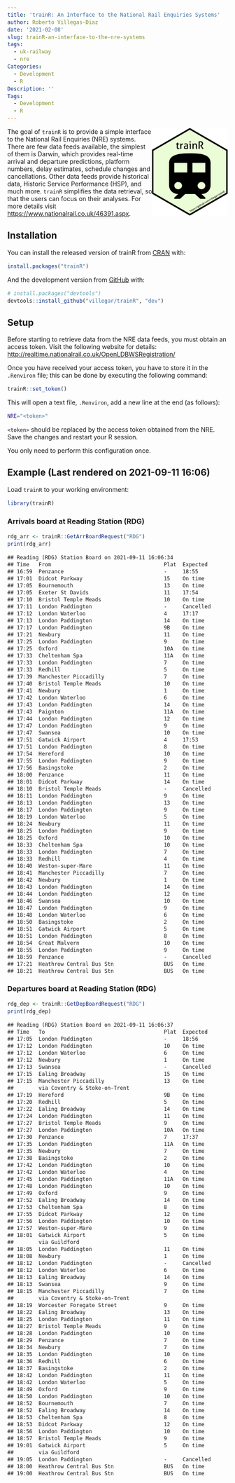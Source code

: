 ```yaml
---
title: 'trainR: An Interface to the National Rail Enquiries Systems'
author: Roberto Villegas-Diaz
date: '2021-02-08'
slug: trainR-an-interface-to-the-nre-systems
tags:
  - uk-railway
  - nre
Categories:
  - Development
  - R
Description: ''
Tags:
  - Development
  - R
---
```


<img src="https://raw.githubusercontent.com/villegar/trainR/main/inst/images/logo.png" alt="logo" align="right" height=200px/>

The goal of `trainR` is to provide a simple interface to the 
National Rail Enquiries (NRE) systems. There are few data feeds 
available, the simplest of them is Darwin, which provides real-time 
arrival and departure predictions, platform numbers, delay estimates, 
schedule changes and cancellations. Other data feeds provide historical 
data, Historic Service Performance (HSP), and much more. `trainR` 
simplifies the data retrieval, so that the users can focus on their 
analyses. For more details visit 
https://www.nationalrail.co.uk/46391.aspx.

## Installation

You can install the released version of trainR from [CRAN](https://CRAN.R-project.org) with:

``` r
install.packages("trainR")
```

And the development version from [GitHub](https://github.com/) with:

``` r
# install.packages("devtools")
devtools::install_github("villegar/trainR", "dev")
```

## Setup
Before starting to retrieve data from the NRE data feeds, you must obtain an access token. 
Visit the following website for details: http://realtime.nationalrail.co.uk/OpenLDBWSRegistration/

Once you have received your access token, you have to store it in the `.Renviron` file; this can be 
done by executing the following command:


```r
trainR::set_token()
```

This will open a text file, `.Renviron`, add a new line at the end (as follows):

```bash
NRE="<token>"
```

`<token>` should be replaced by the access token obtained from the NRE. Save the changes and restart 
your R session.

You only need to perform this configuration once.

## Example (Last rendered on 2021-09-11 16:06)

Load `trainR` to your working environment:

```r
library(trainR)
```

### Arrivals board at Reading Station (RDG)


```r
rdg_arr <- trainR::GetArrBoardRequest("RDG")
print(rdg_arr)
```

```
## Reading (RDG) Station Board on 2021-09-11 16:06:34
## Time   From                                    Plat  Expected
## 16:59  Penzance                                -     18:55
## 17:01  Didcot Parkway                          15    On time
## 17:05  Bournemouth                             13    On time
## 17:05  Exeter St Davids                        11    17:54
## 17:10  Bristol Temple Meads                    10    On time
## 17:11  London Paddington                       -     Cancelled
## 17:12  London Waterloo                         4     17:17
## 17:13  London Paddington                       14    On time
## 17:17  London Paddington                       9B    On time
## 17:21  Newbury                                 11    On time
## 17:25  London Paddington                       9     On time
## 17:25  Oxford                                  10A   On time
## 17:33  Cheltenham Spa                          11A   On time
## 17:33  London Paddington                       7     On time
## 17:33  Redhill                                 5     On time
## 17:39  Manchester Piccadilly                   7     On time
## 17:40  Bristol Temple Meads                    10    On time
## 17:41  Newbury                                 1     On time
## 17:42  London Waterloo                         6     On time
## 17:43  London Paddington                       14    On time
## 17:43  Paignton                                11A   On time
## 17:44  London Paddington                       12    On time
## 17:47  London Paddington                       9     On time
## 17:47  Swansea                                 10    On time
## 17:51  Gatwick Airport                         4     17:53
## 17:51  London Paddington                       8     On time
## 17:54  Hereford                                10    On time
## 17:55  London Paddington                       9     On time
## 17:56  Basingstoke                             2     On time
## 18:00  Penzance                                11    On time
## 18:01  Didcot Parkway                          14    On time
## 18:10  Bristol Temple Meads                    -     Cancelled
## 18:11  London Paddington                       9     On time
## 18:13  London Paddington                       13    On time
## 18:17  London Paddington                       9     On time
## 18:19  London Waterloo                         5     On time
## 18:24  Newbury                                 11    On time
## 18:25  London Paddington                       9     On time
## 18:25  Oxford                                  10    On time
## 18:33  Cheltenham Spa                          10    On time
## 18:33  London Paddington                       7     On time
## 18:33  Redhill                                 4     On time
## 18:40  Weston-super-Mare                       11    On time
## 18:41  Manchester Piccadilly                   7     On time
## 18:42  Newbury                                 1     On time
## 18:43  London Paddington                       14    On time
## 18:44  London Paddington                       12    On time
## 18:46  Swansea                                 10    On time
## 18:47  London Paddington                       9     On time
## 18:48  London Waterloo                         6     On time
## 18:50  Basingstoke                             2     On time
## 18:51  Gatwick Airport                         5     On time
## 18:51  London Paddington                       8     On time
## 18:54  Great Malvern                           10    On time
## 18:55  London Paddington                       9     On time
## 18:59  Penzance                                -     Cancelled
## 17:21  Heathrow Central Bus Stn                BUS   On time
## 18:21  Heathrow Central Bus Stn                BUS   On time
```

### Departures board at Reading Station (RDG)


```r
rdg_dep <- trainR::GetDepBoardRequest("RDG")
print(rdg_dep)
```

```
## Reading (RDG) Station Board on 2021-09-11 16:06:37
## Time   To                                      Plat  Expected
## 17:05  London Paddington                       -     18:56
## 17:12  London Paddington                       10    On time
## 17:12  London Waterloo                         6     On time
## 17:12  Newbury                                 1     On time
## 17:13  Swansea                                 -     Cancelled
## 17:15  Ealing Broadway                         15    On time
## 17:15  Manchester Piccadilly                   13    On time
##        via Coventry & Stoke-on-Trent           
## 17:19  Hereford                                9B    On time
## 17:20  Redhill                                 5     On time
## 17:22  Ealing Broadway                         14    On time
## 17:24  London Paddington                       11    On time
## 17:27  Bristol Temple Meads                    9     On time
## 17:27  London Paddington                       10A   On time
## 17:30  Penzance                                7     17:37
## 17:35  London Paddington                       11A   On time
## 17:35  Newbury                                 7     On time
## 17:38  Basingstoke                             2     On time
## 17:42  London Paddington                       10    On time
## 17:42  London Waterloo                         4     On time
## 17:45  London Paddington                       11A   On time
## 17:48  London Paddington                       10    On time
## 17:49  Oxford                                  9     On time
## 17:52  Ealing Broadway                         14    On time
## 17:53  Cheltenham Spa                          8     On time
## 17:55  Didcot Parkway                          12    On time
## 17:56  London Paddington                       10    On time
## 17:57  Weston-super-Mare                       9     On time
## 18:01  Gatwick Airport                         5     On time
##        via Guildford                           
## 18:05  London Paddington                       11    On time
## 18:08  Newbury                                 1     On time
## 18:12  London Paddington                       -     Cancelled
## 18:12  London Waterloo                         6     On time
## 18:13  Ealing Broadway                         14    On time
## 18:13  Swansea                                 9     On time
## 18:15  Manchester Piccadilly                   7     On time
##        via Coventry & Stoke-on-Trent           
## 18:19  Worcester Foregate Street               9     On time
## 18:22  Ealing Broadway                         13    On time
## 18:25  London Paddington                       11    On time
## 18:27  Bristol Temple Meads                    9     On time
## 18:28  London Paddington                       10    On time
## 18:29  Penzance                                7     On time
## 18:34  Newbury                                 7     On time
## 18:35  London Paddington                       10    On time
## 18:36  Redhill                                 6     On time
## 18:37  Basingstoke                             2     On time
## 18:42  London Paddington                       11    On time
## 18:42  London Waterloo                         5     On time
## 18:49  Oxford                                  9     On time
## 18:50  London Paddington                       10    On time
## 18:52  Bournemouth                             7     On time
## 18:52  Ealing Broadway                         14    On time
## 18:53  Cheltenham Spa                          8     On time
## 18:53  Didcot Parkway                          12    On time
## 18:56  London Paddington                       10    On time
## 18:57  Bristol Temple Meads                    9     On time
## 19:01  Gatwick Airport                         5     On time
##        via Guildford                           
## 19:05  London Paddington                       -     Cancelled
## 18:00  Heathrow Central Bus Stn                BUS   On time
## 19:00  Heathrow Central Bus Stn                BUS   On time
```
